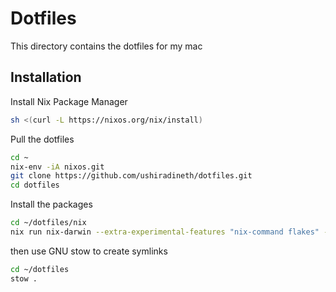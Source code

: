# Dotfiles

This directory contains the dotfiles for my mac

## Installation

Install Nix Package Manager

```bash
sh <(curl -L https://nixos.org/nix/install)
```

Pull the dotfiles

```bash
cd ~
nix-env -iA nixos.git
git clone https://github.com/ushiradineth/dotfiles.git
cd dotfiles
```

Install the packages


```bash
cd ~/dotfiles/nix
nix run nix-darwin --extra-experimental-features "nix-command flakes" -- switch --flake ~/dotfiles/nix#m2
```

then use GNU stow to create symlinks

```bash
cd ~/dotfiles
stow .
```

